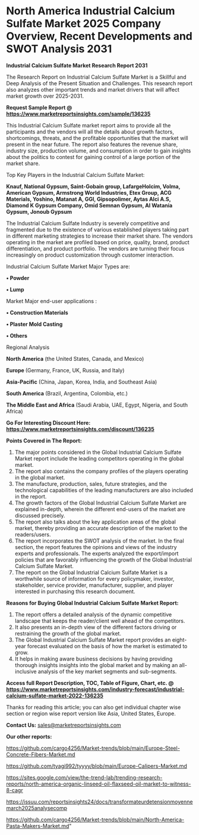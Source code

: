 # North America Industrial Calcium Sulfate Market 2025 Company Overview, Recent Developments and SWOT Analysis 2031

<strong>Industrial Calcium Sulfate Market Research Report 2031</strong>

The Research Report on Industrial Calcium Sulfate Market is a Skillful and Deep Analysis of the Present Situation and Challenges. This research report also analyzes other important trends and market drivers that will affect market growth over 2025-2031.

<strong>Request Sample Report @ <a href=https://www.marketreportsinsights.com/sample/136235>https://www.marketreportsinsights.com/sample/136235</a></strong>

This Industrial Calcium Sulfate market report aims to provide all the participants and the vendors will all the details about growth factors, shortcomings, threats, and the profitable opportunities that the market will present in the near future. The report also features the revenue share, industry size, production volume, and consumption in order to gain insights about the politics to contest for gaining control of a large portion of the market share.

Top Key Players in the Industrial Calcium Sulfate Market:

<strong>Knauf, National Gypsum, Saint-Gobain group, LafargeHolcim, Volma, American Gypsum, Armstrong World Industries, Etex Group, ACG Materials, Yoshino, Matanat A, GGI, Gipsopolimer, Aytas Alci A.S, Diamond K Gypsum Company, Omid Semnan Gypsum, Al Watania Gypsum, Jonoub Gypsum</strong>

The Industrial Calcium Sulfate Industry is severely competitive and fragmented due to the existence of various established players taking part in different marketing strategies to increase their market share. The vendors operating in the market are profiled based on price, quality, brand, product differentiation, and product portfolio. The vendors are turning their focus increasingly on product customization through customer interaction.

Industrial Calcium Sulfate Market Major Types are:

<strong>• Powder

• Lump</strong>

Market Major end-user applications :

<strong>• Construction Materials

• Plaster Mold Casting

• Others</strong>

Regional Analysis

</u><strong><b>North America</b></strong> (the United States, Canada, and Mexico)

<strong><b>Europe </b></strong>(Germany, France, UK, Russia, and Italy)

<strong><b>Asia-Pacific</b></strong> (China, Japan, Korea, India, and Southeast Asia)

<strong><b>South America</b></strong> (Brazil, Argentina, Colombia, etc.)

<strong><b>The Middle East and Africa</b></strong> (Saudi Arabia, UAE, Egypt, Nigeria, and South Africa)

<strong>Go For Interesting Discount Here: <a href=https://www.marketreportsinsights.com/discount/136235>https://www.marketreportsinsights.com/discount/136235</a></strong>

<strong>Points Covered in The Report:</strong>
<ol>
  <li>The major points considered in the Global Industrial Calcium Sulfate Market report include the leading competitors operating in the global market.</li>
  <li>The report also contains the company profiles of the players operating in the global market.</li>
  <li>The manufacture, production, sales, future strategies, and the technological capabilities of the leading manufacturers are also included in the report.</li>
  <li>The growth factors of the Global Industrial Calcium Sulfate Market are explained in-depth, wherein the different end-users of the market are discussed precisely.</li>
  <li>The report also talks about the key application areas of the global market, thereby providing an accurate description of the market to the readers/users.</li>
  <li>The report incorporates the SWOT analysis of the market. In the final section, the report features the opinions and views of the industry experts and professionals. The experts analyzed the export/import policies that are favorably influencing the growth of the Global Industrial Calcium Sulfate Market.</li>
  <li>The report on the Global Industrial Calcium Sulfate Market is a worthwhile source of information for every policymaker, investor, stakeholder, service provider, manufacturer, supplier, and player interested in purchasing this research document.</li>
</ol>
<strong>Reasons for Buying Global Industrial Calcium Sulfate Market Report:</strong>

<ol>
  <li>The report offers a detailed analysis of the dynamic competitive landscape that keeps the reader/client well ahead of the competitors.</li>
  <li>It also presents an in-depth view of the different factors driving or restraining the growth of the global market.</li>
  <li>The Global Industrial Calcium Sulfate Market report provides an eight-year forecast evaluated on the basis of how the market is estimated to grow.</li>
  <li>It helps in making aware business decisions by having providing thorough insights insights into the global market and by making an all-inclusive analysis of the key market segments and sub-segments.</li>
</ol>
<strong>Access full Report Description, TOC, Table of Figure, Chart, etc. @ <a href=https://www.marketreportsinsights.com/industry-forecast/industrial-calcium-sulfate-market-2022-136235>https://www.marketreportsinsights.com/industry-forecast/industrial-calcium-sulfate-market-2022-136235</a></strong>


Thanks for reading this article; you can also get individual chapter wise section or region wise report version like Asia, United States, Europe.

<strong>Contact Us:</strong>
sales@marketreportsinsights.com

<strong>Our other reports:</strong>

<a href=https://github.com/cargo4256/Market-trends/blob/main/Europe-Steel-Concrete-Fibers-Market.md>https://github.com/cargo4256/Market-trends/blob/main/Europe-Steel-Concrete-Fibers-Market.md</a>

<a href=https://github.com/tyagi992/tyyyy/blob/main/Europe-Calipers-Market.md>https://github.com/tyagi992/tyyyy/blob/main/Europe-Calipers-Market.md</a>

<a href=https://sites.google.com/view/the-trend-lab/trending-research-reports/north-america-organic-linseed-oil-flaxseed-oil-market-to-witness-8-cagr>https://sites.google.com/view/the-trend-lab/trending-research-reports/north-america-organic-linseed-oil-flaxseed-oil-market-to-witness-8-cagr</a>

<a href=https://issuu.com/reportsinsights24/docs/transformateurdetensionmoyennemarch2025analysecomp>https://issuu.com/reportsinsights24/docs/transformateurdetensionmoyennemarch2025analysecomp</a>

<a href=https://github.com/cargo4256/Market-trends/blob/main/North-America-Pasta-Makers-Market.md>https://github.com/cargo4256/Market-trends/blob/main/North-America-Pasta-Makers-Market.md</a>"
